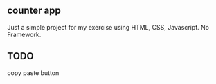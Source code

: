 ## counter app

Just a simple project for my exercise using HTML, CSS, Javascript. No Framework.

## TODO

copy paste button